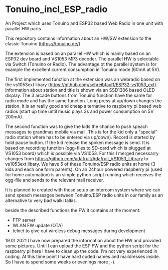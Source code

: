 # Tonuino_incl_ESP_radio
An Project which uses Tonuino and ESP32 based Web Radio in one unit with parallel HW parts

This repository contains information about an HW/SW extension to the classic Tonuino (https://tonuino.de/)

The extension is based on an parallel HW which is mainly based on an ESP32 dev board and VS1053 MP3 decoder. The parallel HW is selectable via Switch (Tonuino or Radio). The advantage ot the parallel system is for example the excellent
current consumption in Tonuino mode (60mA at 5V).

The first implemented function at the extension was an webradio based on the vs1053ext libary (https://github.com/schreibfaul1/ESP32-vs1053_ext).
Information about station and title is shown via an SSD1306 based OLED display. The 3 arcade buttons from Tonuino function have the same for radio mode and has the same function. Long press at up/down changes the station.
It is an really good and cheap alternative to raspberry pi based web radios (start up time until music plays 3s and power consumption on 5V 200mA).

The second function was to give the kids the chance to push speach messages to grandmas mobile via mail. This is for the kid only a "special" radio station where has to be entered via up/down). Record is started by hold pause button. If the kid release the spoken
message is send.
It is based on recording function (ogg-files to SD-card which is plugged at VS1053 board) which is possible via VS1053. For this I merged necessarry changes from https://github.com/adafruit/Adafruit_VS1053_Library to vs1053ext libary.
We have 5 of these Tonuino/ESP radio units at home (3 kids and each one form parents). On an 24hour powered raspberry pi (used for home automation) is an simple python script running which receives the ogg-file and sends to the relevant mail receiver.

It is planned to created with these setup an intercom system where we can send speach messages between Tonuino/ESP radio units in our family as an alternative to very bad walki talkis.

beside the described functions the FW it contains at the moment:
- FTP server
- WLAN FW update (OTA)
- telnet to give out wireless debug messages during development

19.01.2021
I have now prepared the information about the HW and provided some pictures. Until I can upload the ESP FW and the python script for the raspberry pi here I have to clean up the code. I'm not very experienced in coding. At this time point I have hard coded names and 
maildresses inside. So I have to spend some weeks or evenings more ;-).




